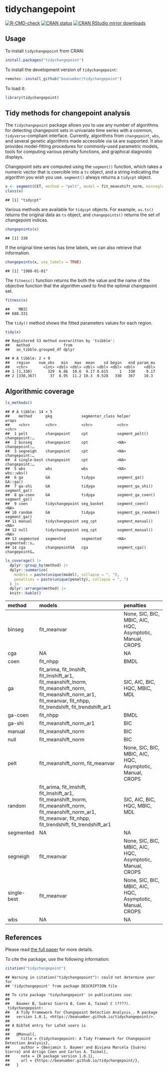 
# tidychangepoint

<!-- badges: start -->
[![R-CMD-check](https://github.com/beanumber/tidychangepoint/actions/workflows/R-CMD-check.yaml/badge.svg)](https://github.com/beanumber/tidychangepoint/actions/workflows/R-CMD-check.yaml)
[![CRAN
status](https://www.r-pkg.org/badges/version/tidychangepoint)](https://CRAN.R-project.org/package=tidychangepoint)
[![CRAN RStudio mirror
downloads](https://cranlogs.r-pkg.org/badges/tidychangepoint)](https://www.r-pkg.org/pkg/tidychangepoint)
<!-- badges: end -->

## Usage

To install `tidychangepoint` from CRAN:

``` r
install.packages("tidychangepoint")
```

To install the development version of `tidychangepoint`:

``` r
remotes::install_github("beanumber/tidychangepoint")
```

To load it:

``` r
library(tidychangepoint)
```

## Tidy methods for changepoint analysis

The `tidychangepoint` package allows you to use any number of algorithms
for detecting changepoint sets in univariate time series with a common,
`tidyverse`-compliant interface. Currently, algorithms from
`changepoint`, `wbs`, and several genetic algorithms made accessible via
`GA` are supported. It also provides model-fitting procedures for
commonly-used parametric models, tools for computing various penalty
functions, and graphical diagnostic displays.

Changepoint sets are computed using the `segment()` function, which
takes a numeric vector that is coercible into a `ts` object, and a
string indicating the algorithm you wish you use. `segment()` always
returns a `tidycpt` object.

``` r
x <- segment(CET, method = "pelt", model = fit_meanshift_norm, minseglen = 3)
class(x)
```

    ## [1] "tidycpt"

Various methods are available for `tidycpt` objects. For example,
`as.ts()` returns the original data as `ts` object, and `changepoints()`
returns the set of changepoint indices.

``` r
changepoints(x)
```

    ## [1] 330

If the original time series has time labels, we can also retrieve that
information.

``` r
changepoints(x, use_labels = TRUE)
```

    ## [1] "1988-01-01"

The `fitness()` function returns the both the value and the name of the
objective function that the algorithm used to find the optimal
changepoint set.

``` r
fitness(x)
```

    ##    MBIC 
    ## 688.331

The `tidy()` method shows the fitted parameters values for each region.

``` r
tidy(x)
```

    ## Registered S3 method overwritten by 'tsibble':
    ##   method               from 
    ##   as_tibble.grouped_df dplyr

    ## # A tibble: 2 × 9
    ##   region    num_obs   min   max  mean    sd begin   end param_mu
    ##   <chr>       <int> <dbl> <dbl> <dbl> <dbl> <dbl> <dbl>    <dbl>
    ## 1 [1,330)       329  6.86  10.6  9.17 0.615     1   330     9.17
    ## 2 [330,367)      37  8.95  11.2 10.3  0.528   330   367    10.3

## Algorithmic coverage

``` r
ls_methods()
```

    ## # A tibble: 14 × 5
    ##    method      pkg             segmenter_class helper              wraps        
    ##    <chr>       <chr>           <chr>           <chr>               <chr>        
    ##  1 pelt        changepoint     cpt             segment_pelt()      changepoint:…
    ##  2 binseg      changepoint     cpt             <NA>                changepoint:…
    ##  3 segneigh    changepoint     cpt             <NA>                changepoint:…
    ##  4 single-best changepoint     cpt             <NA>                changepoint:…
    ##  5 wbs         wbs             wbs             <NA>                wbs::wbs()   
    ##  6 ga          GA              tidyga          segment_ga()        GA::ga()     
    ##  7 ga-shi      GA              tidyga          segment_ga_shi()    segment_ga() 
    ##  8 ga-coen     GA              tidyga          segment_ga_coen()   segment_ga() 
    ##  9 coen        tidychangepoint seg_basket      segment_coen()      <NA>         
    ## 10 random      GA              tidyga          segment_ga_random() segment_ga() 
    ## 11 manual      tidychangepoint seg_cpt         segment_manual()    <NA>         
    ## 12 null        tidychangepoint seg_cpt         segment_manual()    <NA>         
    ## 13 segmented   segmented       segmented       <NA>                segmented::s…
    ## 14 cga         changepointGA   cga             segment_cga()       changepointG…

``` r
ls_coverage() |>
  dplyr::group_by(method) |>
  dplyr::summarize(
    models = paste(unique(model), collapse = ", "),
    penalties = paste(unique(penalty), collapse = ", ")
  ) |>
  dplyr::arrange(method) |>
  knitr::kable()
```

| method | models | penalties |
|:---|:---|:---|
| binseg | fit_meanvar | None, SIC, BIC, MBIC, AIC, HQC, Asymptotic, Manual, CROPS |
| cga | NA | NA |
| coen | fit_nhpp | BMDL |
| ga | fit_arima, fit_lmshift, fit_lmshift_ar1, fit_meanshift_lnorm, fit_meanshift_norm, fit_meanshift_norm_ar1, fit_meanvar, fit_nhpp, fit_trendshift, fit_trendshift_ar1 | SIC, AIC, BIC, HQC, MBIC, MDL |
| ga-coen | fit_nhpp | BMDL |
| ga-shi | fit_meanshift_norm_ar1 | BIC |
| manual | fit_meanshift_norm | BIC |
| null | fit_meanshift_norm | BIC |
| pelt | fit_meanshift_norm, fit_meanvar | None, SIC, BIC, MBIC, AIC, HQC, Asymptotic, Manual, CROPS |
| random | fit_arima, fit_lmshift, fit_lmshift_ar1, fit_meanshift_lnorm, fit_meanshift_norm, fit_meanshift_norm_ar1, fit_meanvar, fit_nhpp, fit_trendshift, fit_trendshift_ar1 | SIC, AIC, BIC, HQC, MBIC, MDL |
| segmented | NA | NA |
| segneigh | fit_meanvar | None, SIC, BIC, MBIC, AIC, HQC, Asymptotic, Manual, CROPS |
| single-best | fit_meanvar | None, SIC, BIC, MBIC, AIC, HQC, Asymptotic, Manual, CROPS |
| wbs | NA | NA |

## References

Please read [the full
paper](https://beanumber.github.io/changepoint-paper/) for more details.

To cite the package, use the following information:

``` r
citation("tidychangepoint")
```

    ## Warning in citation("tidychangepoint"): could not determine year for
    ## 'tidychangepoint' from package DESCRIPTION file

    ## To cite package 'tidychangepoint' in publications use:
    ## 
    ##   Baumer B, Suárez Sierra B, Coen A, Taimal C (????). _tidychangepoint:
    ##   A Tidy Framework for Changepoint Detection Analysis_. R package
    ##   version 1.0.1, <https://beanumber.github.io/tidychangepoint/>.
    ## 
    ## A BibTeX entry for LaTeX users is
    ## 
    ##   @Manual{,
    ##     title = {tidychangepoint: A Tidy Framework for Changepoint Detection Analysis},
    ##     author = {Benjamin S. Baumer and Biviana Marcela {Suárez Sierra} and Arrigo Coen and Carlos A. Taimal},
    ##     note = {R package version 1.0.1},
    ##     url = {https://beanumber.github.io/tidychangepoint/},
    ##   }
